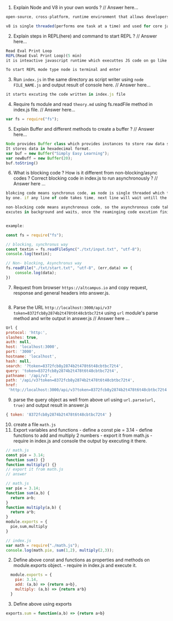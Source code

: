 1. Explain Node and V8 in your own words ? 
// Answer here...
  ```js
  open-source, cross-platform, runtime environment that allows developers to create all application and it is built around Google’s V8 JavaScript engine which is primarily written in JavaScript.

  v8 is single threaded(performs one task at a time) and used for core javascript computation.
  ```


2. Explain steps in REPL(here) and command to start REPL ?
// Answer here...
  ```js
  Read Eval Print Loop
  REPL(Read Eval Print Loop)(5 min)
  it is inteactive javascript runtime which executtes JS code on go like console in browsers, starts event loop in background and waits for code snippets.

  To start REPL mode type node is terminal and enter 
  ```

3. Run `index.js` in the same directory as script writer using `node FILE_NAME.js` and output result of console here.
// Answer here...
  ```js
  it starts excuting the code written in index.js file
  ```

4. Require fs module and read `theory.md` using fs.readFile method in index.js file.
// Answer here...
  ```js
  var fs = require("fs");
  ```

5. Explain Buffer and different methods to create a buffer ?
// Answer here...
  ```js
  Node provides Buffer class which provides instances to store raw data similar to an array of integers but corresponds to a raw memory allocation outside the V8 heap.
  It stores data in hexadecimal format.
  var buf = new Buffer("Simply Easy Learning");
  var newBuff = new Buffer(20);
  buf.toString()
  ```


6. What is blocking code ? How is it different from non-blocking/async codes ? Correct blocking code in index.js to run asynchronously ?
// Answer here ...
  ```js
  blokcing code means synchronus code, as node is single threaded which the code runs synchronusly one 
  by one. if any line of code takes time, next line will wait untill the before line excution finishes.

  non-blocking code means asynchronous code, so the asynchronous code takes call back functions and 
  excutes in background and waits, once the reaminging code excution finishes, async code will run


  example:

  const fs = require("fs");

  // blocking, synchronus way
  const textin = fs.readFileSync("./txt/input.txt", "utf-8");
  console.log(textin);

  // Non- blocking, Asynchronus way
  fs.readFile("./txt/start.txt", "utf-8", (err,data) => {
      console.log(data);
  })

  ```


7. Request from browser `https://altcampus.io` and copy request, response and general headers into answer.js.
```js

```

8. Parse the URL `http://localhost:3000/api/v3?token=8372fcb8y2874b2t478t6t48cbtbc72t4` using `url` module's parse method and write output in answer.js
// Answer here ...
  ```js
Url {
  protocol: 'http:',
  slashes: true,
  auth: null,
  host: 'localhost:3000',
  port: '3000',
  hostname: 'localhost',
  hash: null,
  search: '?token=8372fcb8y2874b2t478t6t48cbtbc72t4',
  query: 'token=8372fcb8y2874b2t478t6t48cbtbc72t4',
  pathname: '/api/v3',
  path: '/api/v3?token=8372fcb8y2874b2t478t6t48cbtbc72t4',
  href:
   'http://localhost:3000/api/v3?token=8372fcb8y2874b2t478t6t48cbtbc72t4' }
```


9. parse the query object as well from above url using `url.parse(url, true)` and output result in answer.js
```js
{ token: '8372fcb8y2874b2t478t6t48cbtbc72t4' }  
```

10. create a file `math.js`
  1. Export variables and functions
    - define a const pie = 3.14
    - define functions to add and multiply 2 numbers
    - export it from math.js
    - require in index.js and console the output by executing it there.
```js
// math.js
const pie = 3.14;
function sum() {}
function multiply() {}
// export it from math.js
// answer

// math.js
var pie = 3.14;
function sum(a,b) {
  return a+b;
}
function multiply(a,b) {
  return a*b;
}
module.exports = {
  pie,sum,multiply
}

// index.js
var math = require("./math.js");
console.log(math.pie, sum(1,2), multiply(2,3));
```

  2. Define above const and functions as properties and methods on module.exports object.
    - require in index.js and execute it.

```js
  module.exports = {
    pie: 3.14,
    add: (a,b) => {return a+b},
    multiply: (a,b) => {return a*b}
  }
```
  3. Define above using exports 

```js
exports.sum = function(a,b) => {return a+b}
```
